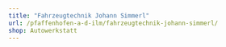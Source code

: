 ```yaml
---
title: "Fahrzeugtechnik Johann Simmerl"
url: /pfaffenhofen-a-d-ilm/fahrzeugtechnik-johann-simmerl/
shop: Autowerkstatt
---
```

